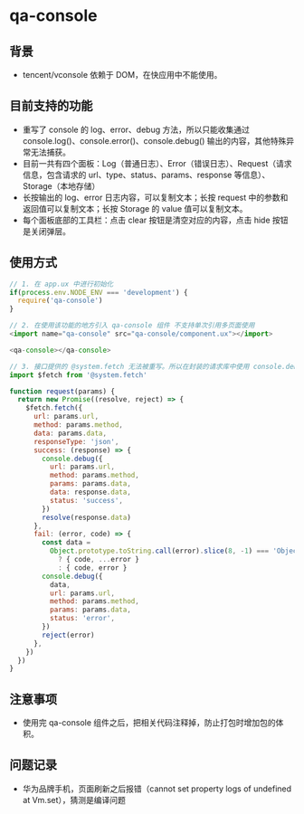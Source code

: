 # qa-console

## 背景

- tencent/vconsole 依赖于 DOM，在快应用中不能使用。

## 目前支持的功能

- 重写了 console 的 log、error、debug 方法，所以只能收集通过 console.log()、console.error()、console.debug() 输出的内容，其他特殊异常无法捕获。
- 目前一共有四个面板：Log（普通日志）、Error（错误日志）、Request（请求信息，包含请求的 url、type、status、params、response 等信息）、Storage（本地存储）
- 长按输出的 log、error 日志内容，可以复制文本；长按 request 中的参数和返回值可以复制文本；长按 Storage 的 value 值可以复制文本。
- 每个面板底部的工具栏：点击 clear 按钮是清空对应的内容，点击 hide 按钮是关闭弹层。

## 使用方式

```js
// 1. 在 app.ux 中进行初始化
if(process.env.NODE_ENV === 'development') {
  require('qa-console')
}

// 2. 在使用该功能的地方引入 qa-console 组件 不支持单次引用多页面使用
<import name="qa-console" src="qa-console/component.ux"></import>

<qa-console></qa-console>

// 3. 接口提供的 @system.fetch 无法被重写。所以在封装的请求库中使用 console.debug() 方法，收集请求与响应的信息
import $fetch from '@system.fetch'

function request(params) {
  return new Promise((resolve, reject) => {
    $fetch.fetch({
      url: params.url,
      method: params.method,
      data: params.data,
      responseType: 'json',
      success: (response) => {
        console.debug({
          url: params.url,
          method: params.method,
          params: params.data,
          data: response.data,
          status: 'success',
        })
        resolve(response.data)
      },
      fail: (error, code) => {
        const data =
          Object.prototype.toString.call(error).slice(8, -1) === 'Object'
            ? { code, ...error }
            : { code, error }
        console.debug({
          data,
          url: params.url,
          method: params.method,
          params: params.data,
          status: 'error',
        })
        reject(error)
      },
    })
  })
}
```

## 注意事项

- 使用完 qa-console 组件之后，把相关代码注释掉，防止打包时增加包的体积。

## 问题记录

- 华为品牌手机，页面刷新之后报错（cannot set property logs of undefined at Vm.set），猜测是编译问题
